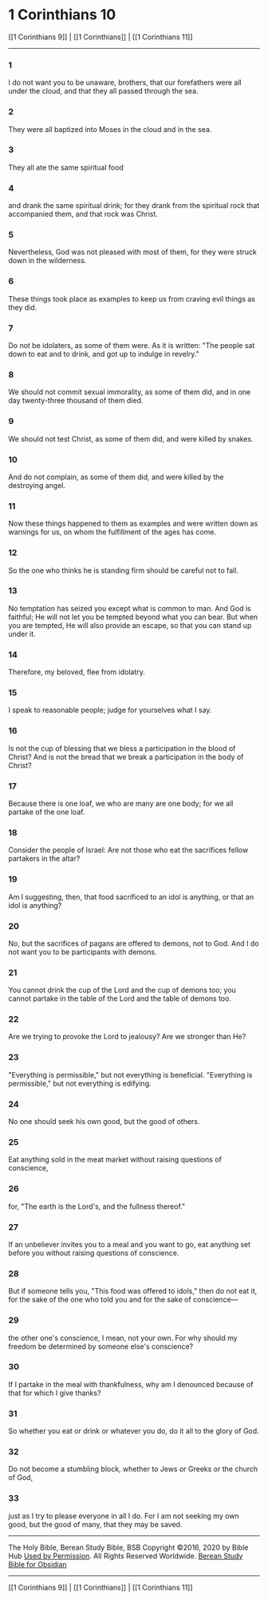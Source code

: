 # 1 Corinthians 10

[[1 Corinthians 9]] | [[1 Corinthians]] | [[1 Corinthians 11]]

---

### 1
I do not want you to be unaware, brothers, that our forefathers were all under the cloud, and that they all passed through the sea.

### 2
They were all baptized into Moses in the cloud and in the sea.

### 3
They all ate the same spiritual food

### 4
and drank the same spiritual drink; for they drank from the spiritual rock that accompanied them, and that rock was Christ.

### 5
Nevertheless, God was not pleased with most of them, for they were struck down in the wilderness.

### 6
These things took place as examples to keep us from craving evil things as they did.

### 7
Do not be idolaters, as some of them were. As it is written: "The people sat down to eat and to drink, and got up to indulge in revelry."

### 8
We should not commit sexual immorality, as some of them did, and in one day twenty-three thousand of them died.

### 9
We should not test Christ, as some of them did, and were killed by snakes.

### 10
And do not complain, as some of them did, and were killed by the destroying angel.

### 11
Now these things happened to them as examples and were written down as warnings for us, on whom the fulfillment of the ages has come.

### 12
So the one who thinks he is standing firm should be careful not to fall.

### 13
No temptation has seized you except what is common to man. And God is faithful; He will not let you be tempted beyond what you can bear. But when you are tempted, He will also provide an escape, so that you can stand up under it.

### 14
Therefore, my beloved, flee from idolatry.

### 15
I speak to reasonable people; judge for yourselves what I say.

### 16
Is not the cup of blessing that we bless a participation in the blood of Christ? And is not the bread that we break a participation in the body of Christ?

### 17
Because there is one loaf, we who are many are one body; for we all partake of the one loaf.

### 18
Consider the people of Israel: Are not those who eat the sacrifices fellow partakers in the altar?

### 19
Am I suggesting, then, that food sacrificed to an idol is anything, or that an idol is anything?

### 20
No, but the sacrifices of pagans are offered to demons, not to God. And I do not want you to be participants with demons.

### 21
You cannot drink the cup of the Lord and the cup of demons too; you cannot partake in the table of the Lord and the table of demons too.

### 22
Are we trying to provoke the Lord to jealousy? Are we stronger than He?

### 23
"Everything is permissible," but not everything is beneficial. "Everything is permissible," but not everything is edifying.

### 24
No one should seek his own good, but the good of others.

### 25
Eat anything sold in the meat market without raising questions of conscience,

### 26
for, "The earth is the Lord's, and the fullness thereof."

### 27
If an unbeliever invites you to a meal and you want to go, eat anything set before you without raising questions of conscience.

### 28
But if someone tells you, "This food was offered to idols," then do not eat it, for the sake of the one who told you and for the sake of conscience—

### 29
the other one's conscience, I mean, not your own. For why should my freedom be determined by someone else's conscience?

### 30
If I partake in the meal with thankfulness, why am I denounced because of that for which I give thanks?

### 31
So whether you eat or drink or whatever you do, do it all to the glory of God.

### 32
Do not become a stumbling block, whether to Jews or Greeks or the church of God,

### 33
just as I try to please everyone in all I do. For I am not seeking my own good, but the good of many, that they may be saved.

---

The Holy Bible, Berean Study Bible, BSB
Copyright ©2016, 2020 by Bible Hub
[Used by Permission](https://berean.bible/terms.htm). All Rights Reserved Worldwide.
[Berean Study Bible for Obsidian](https://github.com/gapmiss/berean-study-bible-for-obsidian)

---

[[1 Corinthians 9]] | [[1 Corinthians]] | [[1 Corinthians 11]]

